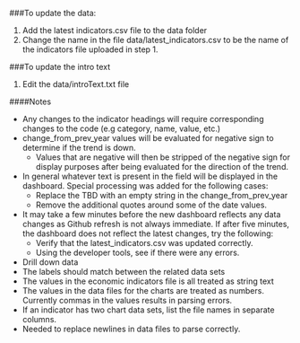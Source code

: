 ###To update the data:

1. Add the latest indicators.csv file to the data folder
2. Change the name in the file data/latest_indicators.csv to be the name of the indicators file uploaded in step 1.

###To update the intro text
1. Edit the data/introText.txt file

####Notes

* Any changes to the indicator headings will require corresponding changes to the code (e.g category, name, value, etc.)
* change_from_prev_year values will be evaluated for negative sign to determine if the trend is down.  
  * Values that are negative will then be stripped of the negative sign for display purposes after being evaluated for the direction of the trend.  
* In general whatever text is present in the field will be displayed in the dashboard.  Special processing was added for the following cases:
  * Replace the TBD with an empty string in the change_from_prev_year
  * Remove the additional quotes around some of the date values.  
* It may take a few minutes before the new dashboard reflects any data changes as Github refresh is not always immediate.  If after five minutes, the dashboard does not reflect the latest changes, try the following:
  * Verify that the latest_indicators.csv was updated correctly. 
  * Using the developer tools, see if there were any errors.
* Drill down data
 * The labels should match between the related data sets
* The values in the economic indicators file is all treated as string text
* The values in the data files for the charts are treated as numbers.  Currently commas in the values results in parsing errors.
* If an indicator has two chart data sets, list the file names in separate columns.
* Needed to replace newlines in data files to parse correctly.
